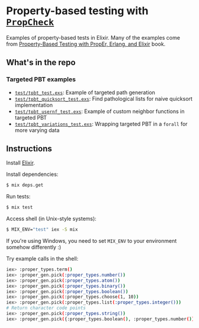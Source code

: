# Property-based testing with [`PropCheck`](https://hexdocs.pm/propcheck/PropCheck.html)

Examples of property-based tests in Elixir. Many of the examples come from [Property-Based Testing with PropEr, Erlang, and Elixir](https://propertesting.com/) book.

## What's in the repo

### Targeted PBT examples

- [`test/tpbt_test.exs`](./test/tpbt_test.exs): Example of targeted path generation
- [`test/tpbt_quicksort_test.exs`](./test/tpbt_quicksort_test.exs): Find pathological lists for naive quicksort implementation
- [`test/tpbt_usernf_test.exs`](./test/tpbt_usernf_test.exs): Example of custom neighbor functions in targeted PBT
- [`test/tpbt_variations_test.exs`](./test/tpbt_variations_test.exs): Wrapping targeted PBT in a `forall` for more varying data

## Instructions

Install [Elixir](https://elixir-lang.org/install.html).

Install dependencies:

```bash
$ mix deps.get
```

Run tests:

```bash
$ mix test
```

Access shell (in Unix-style systems):

```bash
$ MIX_ENV="test" iex -S mix
```

If you're using Windows, you need to set `MIX_ENV` to your environment somehow differently :)

Try example calls in the shell:

```bash
iex> :proper_types.term()
iex> :proper_gen.pick(:proper_types.number())
iex> :proper_gen.pick(:proper_types.atom())
iex> :proper_gen.pick(:proper_types.binary())
iex> :proper_gen.pick(:proper_types.boolean())
iex> :proper_gen.pick(:proper_types.choose(1, 10))
iex> :proper_gen.pick(:proper_types.list(:proper_types.integer()))
# Return character code points
iex> :proper_gen.pick(:proper_types.string())
iex> :proper_gen.pick({:proper_types.boolean(), :proper_types.number()})
```
